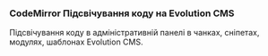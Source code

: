 
<meta http-equiv="Content-Type" content="text/html; charset=utf-8">
<h3>CodeMirror Підсвічування коду на Evolution CMS </h3>
Підсвічування коду в адміністративній панелі в чанках, сніпетах, модулях, шаблонах Evolution CMS.
